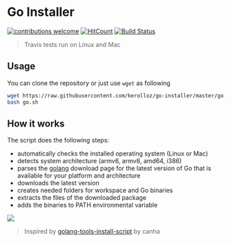 # Go Installer

[![contributions welcome](https://img.shields.io/badge/contributions-welcome-brightgreen.svg?style=flat)](https://github.com/dwyl/esta/issues)
[![HitCount](http://hits.dwyl.io/kerolloz/go-installer.svg)](http://hits.dwyl.io/kerolloz/go-installer)
[![Build Status](https://travis-ci.com/kerolloz/go-installer.svg?branch=master)](https://travis-ci.com/kerolloz/go-installer)

> Travis tests run on Linux and Mac

## Usage

You can clone the repository or just use `wget` as following

```bash
wget https://raw.githubusercontent.com/kerolloz/go-installer/master/go.sh
bash go.sh
```

## How it works

The script does the following steps:

- automatically checks the installed operating system (Linux or Mac)
- detects system architecture (armv6, armv8, amd64, i386)
- parses the [golang](https://golang.org/dl) download page for the latest version of Go that is available for your platform and architecture
- downloads the latest version
- creates needed folders for workspace and Go binaries
- extracts the files of the downloaded package
- adds the binaries to PATH environmental variable

![](https://media.giphy.com/media/fAKdnja3pZuc4SHt5g/giphy.gif)

> Inspired by [golang-tools-install-script](https://github.com/canha/golang-tools-install-script) by canha
